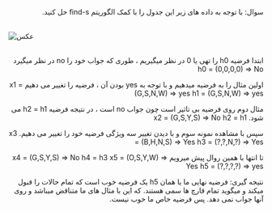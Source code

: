 <div dir="rtl">
سوال: با توجه به داده های زیر این جدول را با کمک الگوریتم find-s حل کنید. 
</div>
<br/>

![عکس](https://github.com/semnan-university-ai/machine-learning-class/blob/main/excersiecs/Homayontoosy/9/1.jpg)
<br/>
<br/>
<div dir="rtl">
ابتدا فرضیه h0 را تهی یا 0 در نظر میگیریم ، طوری که جواب خود را no در نظر میگیرد
h0 = (0,0,0,0) => No

اولین مثال را به فرضیه میدهیم و با توجه به yes بودن آن ، فرضیه را تغییر می دهیم
x1 = (G,S,N,W) => yes
h1 = (G,S,N,W) => yes

مثال دوم روی فرضیه بی تاثیر است چون جواب no است ، در نتیجه فرضیه h2 = h1 می شود.
x2 = (G,S,Y,S) => No
h2 = h1

سپس با مشاهده نمونه سوم و با دیدن تغییر سه ویژگی فرضیه خود را تغییر می دهیم.
x3 = (B,H,N,S) => Yes
h3 = (?,?,N,?) => Yes

تا انتها با همین روال پیش میرویم
x4 = (G,S,Y,S) => No
h4 = h3
x5 = (O,S,Y,W) => Yes
h5 = (?,?,?,?) => yes

نتیجه گیری:
فرضیه نهایی ما یا همان h5 یک فرضیه خوب است که تمام حالات را قبول میکند و میگوید تمام قارچ ها سمی هستند.
که این با مثال های ما متناقض میباشد و روی آنها جواب نمی دهد. پس فرضیه خاص ما خوب نیست.

</div>
<br/>
